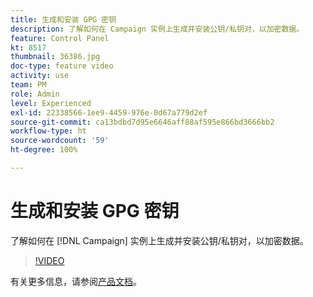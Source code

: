 ```yaml
---
title: 生成和安装 GPG 密钥
description: 了解如何在 Campaign 实例上生成并安装公钥/私钥对，以加密数据。
feature: Control Panel
kt: 8517
thumbnail: 36386.jpg
doc-type: feature video
activity: use
team: PM
role: Admin
level: Experienced
exl-id: 22338566-1ee9-4459-976e-0d67a779d2ef
source-git-commit: ca13bdbd7d95e6646aff88af595e866bd3666bb2
workflow-type: ht
source-wordcount: '59'
ht-degree: 100%

---
```


# 生成和安装 GPG 密钥

了解如何在 [!DNL Campaign] 实例上生成并安装公钥/私钥对，以加密数据。

>[!VIDEO](https://video.tv.adobe.com/v/36386?quality=12)

有关更多信息，请参阅[产品文档](https://experienceleague.adobe.com/docs/control-panel/using/instances-settings/gpg-keys-management.html?lang=zh-Hans)。

